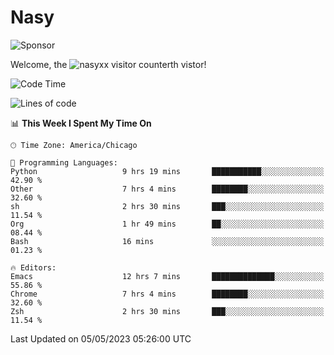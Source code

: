 # Nasy

<!--
<p align="center">
<img height="200" src="https://github-readme-stats.vercel.app/api?username=nasyxx&count_private=true&show_icons=true&theme=dracula&include_all_commits=true"/>
<img height="200" src="https://github-readme-stats.vercel.app/api/top-langs/?username=nasyxx&theme=dracula&hide=html,jupyter+notebook&count_private=true&show_icons=true"/>
</p>

  
----------------
-->

![Sponsor](https://img.shields.io/static/v1.svg?label=Sponsor&message=%E2%9D%A4&logo=GitHub&style=flat&color=pink)
 
Welcome, the ![nasyxx visitor counter](https://count.getloli.com/get/@nasyxx?theme=rule34)th vistor!
 
<!--START_SECTION:waka-->
![Code Time](http://img.shields.io/badge/Code%20Time-3%2C477%20hrs%2053%20mins-blue)

![Lines of code](https://img.shields.io/badge/From%20Hello%20World%20I%27ve%20Written-6.2%20million%20lines%20of%20code-blue)

📊 **This Week I Spent My Time On** 

```text
🕑︎ Time Zone: America/Chicago

💬 Programming Languages: 
Python                   9 hrs 19 mins       ███████████░░░░░░░░░░░░░░   42.90 % 
Other                    7 hrs 4 mins        ████████░░░░░░░░░░░░░░░░░   32.60 % 
sh                       2 hrs 30 mins       ███░░░░░░░░░░░░░░░░░░░░░░   11.54 % 
Org                      1 hr 49 mins        ██░░░░░░░░░░░░░░░░░░░░░░░   08.44 % 
Bash                     16 mins             ░░░░░░░░░░░░░░░░░░░░░░░░░   01.23 % 

🔥 Editors: 
Emacs                    12 hrs 7 mins       ██████████████░░░░░░░░░░░   55.86 % 
Chrome                   7 hrs 4 mins        ████████░░░░░░░░░░░░░░░░░   32.60 % 
Zsh                      2 hrs 30 mins       ███░░░░░░░░░░░░░░░░░░░░░░   11.54 % 
```


 Last Updated on 05/05/2023 05:26:00 UTC
<!--END_SECTION:waka-->

<!-- ![visitors](https://visitor-badge.laobi.icu/badge?page_id=nasyxx.nasyxx) -->
